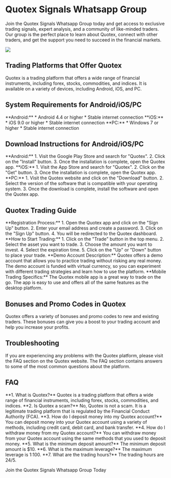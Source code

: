 # Quotex Signals Whatsapp Group

Join the Quotex Signals Whatsapp Group today and get access to exclusive
trading signals, expert analysis, and a community of like-minded
traders. Our group is the perfect place to learn about Quotex, connect
with other traders, and get the support you need to succeed in the
financial markets.

[![](https://static.quotex.io/files/8_en/300_250.jpg)](https://traff.sbs/brokerqxsignupf)

## Trading Platforms that Offer Quotex

Quotex is a trading platform that offers a wide range of financial
instruments, including forex, stocks, commodities, and indices. It is
available on a variety of devices, including Android, iOS, and PC.

## System Requirements for Android/iOS/PC

\*\*Android:\*\* \* Android 4.4 or higher \* Stable internet connection
\*\*iOS:\*\* \* iOS 9.0 or higher \* Stable internet connection
\*\*PC:\*\* \* Windows 7 or higher \* Stable internet connection

## Download Instructions for Android/iOS/PC

\*\*Android:\*\* 1. Visit the Google Play Store and search for
"Quotex". 2. Click on the "Install" button. 3. Once the
installation is complete, open the Quotex app. \*\*iOS:\*\* 1. Visit the
App Store and search for "Quotex". 2. Click on the "Get"
button. 3. Once the installation is complete, open the Quotex app.
\*\*PC:\*\* 1. Visit the Quotex website and click on the
"Download" button. 2. Select the version of the software that is
compatible with your operating system. 3. Once the download is complete,
install the software and open the Quotex app.

## Quotex Trading Guide

\*\*Registration Process:\*\* 1. Open the Quotex app and click on the
"Sign Up" button. 2. Enter your email address and create a
password. 3. Click on the "Sign Up" button. 4. You will be
redirected to the Quotex dashboard. \*\*How to Start Trading:\*\* 1.
Click on the "Trade" button in the top menu. 2. Select the asset
you want to trade. 3. Choose the amount you want to invest. 4. Select
the expiration time. 5. Click on the "Up" or "Down" button
to place your trade. \*\*Demo Account Description:\*\* Quotex offers a
demo account that allows you to practice trading without risking any
real money. The demo account is funded with virtual currency, so you can
experiment with different trading strategies and learn how to use the
platform. \*\*Mobile Trading Specifics:\*\* The Quotex mobile app is a
great way to trade on the go. The app is easy to use and offers all of
the same features as the desktop platform.

## Bonuses and Promo Codes in Quotex

Quotex offers a variety of bonuses and promo codes to new and existing
traders. These bonuses can give you a boost to your trading account and
help you increase your profits.

## Troubleshooting

If you are experiencing any problems with the Quotex platform, please
visit the FAQ section on the Quotex website. The FAQ section contains
answers to some of the most common questions about the platform.

## FAQ

\*\*1. What is Quotex?\*\* Quotex is a trading platform that offers a
wide range of financial instruments, including forex, stocks,
commodities, and indices. \*\*2. Is Quotex a scam?\*\* No, Quotex is not
a scam. It is a legitimate trading platform that is regulated by the
Financial Conduct Authority (FCA). \*\*3. How do I deposit money into my
Quotex account?\*\* You can deposit money into your Quotex account using
a variety of methods, including credit card, debit card, and bank
transfer. \*\*4. How do I withdraw money from my Quotex account?\*\* You
can withdraw money from your Quotex account using the same methods that
you used to deposit money. \*\*5. What is the minimum deposit
amount?\*\* The minimum deposit amount is \$10. \*\*6. What is the
maximum leverage?\*\* The maximum leverage is 1:100. \*\*7. What are the
trading hours?\*\* The trading hours are 24/5.

Join the Quotex Signals Whatsapp Group Today

